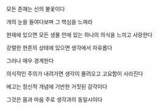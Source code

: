 모든 존재는 신의 불꽃이다

개의 눈을 들여다보며 그 핵심을 느껴라

현재에 있으면 모든 생물 안에 있는 하나의 의식을 느끼고 사랑한다

강렬한 현존의 상태에 있으면 생각에서 자유롭다

그러나 매우 경계한다

의식적인 주의가 내려가면 생각이 몰려오고 고요함이 사라진다

에고는 정신적 개념에 기반한 거짓된 감각이다

그것은 몸과 마음 주로 생각과의 동일시이다

